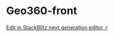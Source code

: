 # Geo360-front

[Edit in StackBlitz next generation editor ⚡️](https://stackblitz.com/~/github.com/Nathir97/Geo360-front)